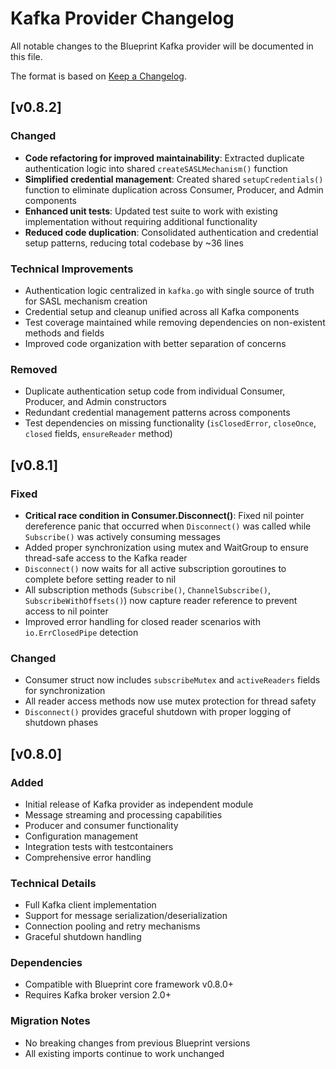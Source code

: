 # Kafka Provider Changelog

All notable changes to the Blueprint Kafka provider will be documented in this file.

The format is based on [Keep a Changelog](https://keepachangelog.com/en/1.0.0/).

## [v0.8.2]

### Changed
- **Code refactoring for improved maintainability**: Extracted duplicate authentication logic into shared `createSASLMechanism()` function
- **Simplified credential management**: Created shared `setupCredentials()` function to eliminate duplication across Consumer, Producer, and Admin components
- **Enhanced unit tests**: Updated test suite to work with existing implementation without requiring additional functionality
- **Reduced code duplication**: Consolidated authentication and credential setup patterns, reducing total codebase by ~36 lines

### Technical Improvements
- Authentication logic centralized in `kafka.go` with single source of truth for SASL mechanism creation
- Credential setup and cleanup unified across all Kafka components
- Test coverage maintained while removing dependencies on non-existent methods and fields
- Improved code organization with better separation of concerns

### Removed
- Duplicate authentication setup code from individual Consumer, Producer, and Admin constructors
- Redundant credential management patterns across components
- Test dependencies on missing functionality (`isClosedError`, `closeOnce`, `closed` fields, `ensureReader` method)

## [v0.8.1]

### Fixed
- **Critical race condition in Consumer.Disconnect()**: Fixed nil pointer dereference panic that occurred when `Disconnect()` was called while `Subscribe()` was actively consuming messages
- Added proper synchronization using mutex and WaitGroup to ensure thread-safe access to the Kafka reader
- `Disconnect()` now waits for all active subscription goroutines to complete before setting reader to nil
- All subscription methods (`Subscribe()`, `ChannelSubscribe()`, `SubscribeWithOffsets()`) now capture reader reference to prevent access to nil pointer
- Improved error handling for closed reader scenarios with `io.ErrClosedPipe` detection

### Changed
- Consumer struct now includes `subscribeMutex` and `activeReaders` fields for synchronization
- All reader access methods now use mutex protection for thread safety
- `Disconnect()` provides graceful shutdown with proper logging of shutdown phases

## [v0.8.0]

### Added
- Initial release of Kafka provider as independent module
- Message streaming and processing capabilities
- Producer and consumer functionality
- Configuration management
- Integration tests with testcontainers
- Comprehensive error handling

### Technical Details
- Full Kafka client implementation
- Support for message serialization/deserialization
- Connection pooling and retry mechanisms
- Graceful shutdown handling

### Dependencies
- Compatible with Blueprint core framework v0.8.0+
- Requires Kafka broker version 2.0+

### Migration Notes
- No breaking changes from previous Blueprint versions
- All existing imports continue to work unchanged